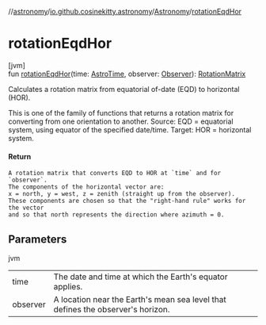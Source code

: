 //[astronomy](../../../index.md)/[io.github.cosinekitty.astronomy](../index.md)/[Astronomy](index.md)/[rotationEqdHor](rotation-eqd-hor.md)

# rotationEqdHor

[jvm]\
fun [rotationEqdHor](rotation-eqd-hor.md)(time: [AstroTime](../-astro-time/index.md), observer: [Observer](../-observer/index.md)): [RotationMatrix](../-rotation-matrix/index.md)

Calculates a rotation matrix from equatorial of-date (EQD) to horizontal (HOR).

This is one of the family of functions that returns a rotation matrix for converting from one orientation to another. Source: EQD = equatorial system, using equator of the specified date/time. Target: HOR = horizontal system.

#### Return

    A rotation matrix that converts EQD to HOR at `time` and for `observer`.
    The components of the horizontal vector are:
    x = north, y = west, z = zenith (straight up from the observer).
    These components are chosen so that the "right-hand rule" works for the vector
    and so that north represents the direction where azimuth = 0.

## Parameters

jvm

| | |
|---|---|
| time | The date and time at which the Earth's equator applies. |
| observer | A location near the Earth's mean sea level that defines the observer's horizon. |
